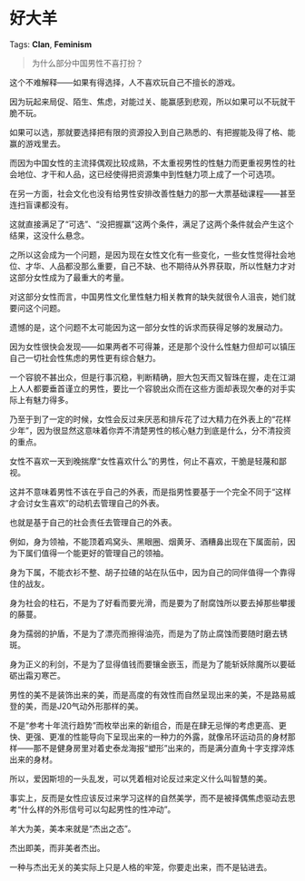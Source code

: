 # 好大羊

Tags: **Clan**, **Feminism**

> 为什么部分中国男性不喜打扮？



这个不难解释——如果有得选择，人不喜欢玩自己不擅长的游戏。

因为玩起来局促、陌生、焦虑，对能过关、能赢感到悲观，所以如果可以不玩就干脆不玩。

如果可以选，那就要选择把有限的资源投入到自己熟悉的、有把握能及得了格、能赢的游戏里去。

而因为中国女性的主流择偶观比较成熟，不太重视男性的性魅力而更重视男性的社会地位、才干和人品，这已经使得把资源集中到性魅力项上成了一个可选项。

在另一方面，社会文化也没有给男性安排改善性魅力的那一大票基础课程——甚至连扫盲课都没有。

这就直接满足了“可选”、“没把握赢”这两个条件，满足了这两个条件就会产生这个结果，这没什么悬念。

之所以这会成为一个问题，是因为现在女性文化有一些变化，一些女性觉得社会地位、才华、人品都没那么重要，自己不缺、也不期待从外界获取，所以性魅力才对这部分女性成为了最重大的考量。

对这部分女性而言，中国男性文化里性魅力相关教育的缺失就很令人沮丧，她们就要问这个问题。

遗憾的是，这个问题不太可能因为这一部分女性的诉求而获得足够的发展动力。

因为女性很快会发现——如果两者不可得兼，还是那个没什么性魅力但却可以镇压自己一切社会性焦虑的男性更有综合魅力。

一个容貌不甚出众，但是行事沉稳，判断精确，胆大包天而又智珠在握，走在江湖上人人都要垂首谨立的男性，要比一个容貌出众而在这些方面却表现欠奉的对手实际上有魅力得多。

乃至于到了一定的时候，女性会反过来厌恶和排斥花了过大精力在外表上的“花样少年”，因为很显然这意味着你弄不清楚男性的核心魅力到底是什么，分不清投资的重点。

女性不喜欢一天到晚揣摩“女性喜欢什么”的男性，何止不喜欢，干脆是轻蔑和鄙视。

这并不意味着男性不该在乎自己的外表，而是指男性要基于一个完全不同于“这样才会讨女生喜欢”的动机去管理自己的外表。

也就是基于自己的社会责任去管理自己的外表。

例如，身为领袖，不能顶着鸡窝头、黑眼圈、烟黄牙、酒糟鼻出现在下属面前，因为下属们值得一个能更好的管理自己的领袖。

身为下属，不能衣衫不整、胡子拉碴的站在队伍中，因为自己的同伴值得一个靠得住的战友。

身为社会的柱石，不是为了好看而要光滑，而是要为了耐腐蚀所以要去掉那些攀援的藤蔓。

身为孺弱的护盾，不是为了漂亮而擦得油亮，而是为了防止腐蚀而要随时磨去锈斑。

身为正义的利剑，不是为了显得值钱而要镶金嵌玉，而是为了能斩妖除魔所以要砥砺出霜刃寒芒。

男性的美不是装饰出来的美，而是高度的有效性而自然呈现出来的美，不是路易威登的美，而是J20气动外形那样的美。

不是“参考十年流行趋势”而枚举出来的新组合，而是在肆无忌惮的考虑更高、更快、更强、更准的性能导向下呈现出来的一种力的外露，就像吊环运动员的身材那样——那不是健身房里对着史泰龙海报“塑形”出来的，而是满分直角十字支撑淬炼出来的身材。

所以，爱因斯坦的一头乱发，可以凭着相对论反过来定义什么叫智慧的美。

事实上，反而是女性应该反过来学习这样的自然美学，而不是被择偶焦虑驱动去思考“什么样的外形信号可以勾起男性的性冲动”。

羊大为美，美本来就是“杰出之态”。

杰出即美，而非美者杰出。

一种与杰出无关的美实际上只是人格的牢笼，你要走出来，而不是钻进去。



